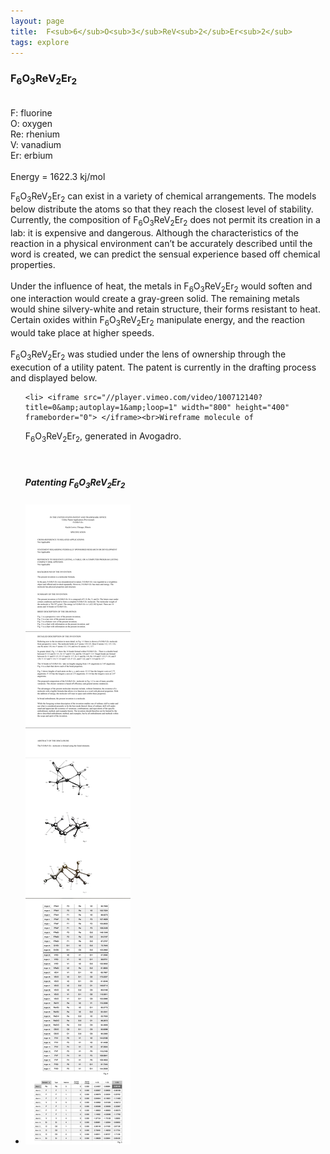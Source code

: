 ```yaml
---
layout: page
title:  F<sub>6</sub>O<sub>3</sub>ReV<sub>2</sub>Er<sub>2</sub>
tags: explore
---
```


<h3 class="pageheader">
F<sub>6</sub>O<sub>3</sub>Re<sub></sub>V<sub>2</sub>Er<sub>2</sub>
</h3>


<div class="row">
<div class="grid-third">

<p class="pagecontent"> 
<br>
F: fluorine
<br>
O: oxygen
<br>
Re: rhenium
<br>
V: vanadium
<br>
Er: erbium
<br>
<br>
Energy = 1622.3 kj/mol

</p>

</div>

<div class="grid-two-thirds">
<p class="pagecontent">
F<sub>6</sub>O<sub>3</sub>ReV<sub>2</sub>Er<sub>2</sub>
 can exist in a variety of chemical arrangements. The models below distribute the atoms so that they reach the closest level of stability. Currently, the composition of    
F<sub>6</sub>O<sub>3</sub>ReV<sub>2</sub>Er<sub>2</sub>
does not permit its creation in a lab: it is expensive and dangerous. Although the characteristics of the reaction in a physical environment can’t be accurately described until the word is created, we can predict the sensual experience based off chemical properties.
<br>
<br>
Under the influence of heat, the metals in  
F<sub>6</sub>O<sub>3</sub>ReV<sub>2</sub>Er<sub>2</sub>
would soften and one interaction would create a gray-green solid. The remaining metals would shine silvery-white and retain structure, their forms resistant to heat. Certain oxides within
F<sub>6</sub>O<sub>3</sub>ReV<sub>2</sub>Er<sub>2</sub>
manipulate energy, and the reaction would take place at higher speeds.  
<br>
<br>
F<sub>6</sub>O<sub>3</sub>ReV<sub>2</sub>Er<sub>2</sub>
was studied under the lens of ownership through the execution of a utility patent. The patent is currently in the drafting process and displayed below.   
</p>

</div>
</div>

<div class="row">
	<div class="grid-three-fourths float-center">
<ul class="list-unstyled">
	
	<li> <iframe src="//player.vimeo.com/video/100712140?title=0&amp;autoplay=1&amp;loop=1" width="800" height="400" frameborder="0"> </iframe><br>Wireframe molecule of
F<sub>6</sub>O<sub>3</sub>ReV<sub>2</sub>Er<sub>2</sub>, generated in Avogadro.<br></li>
<br>
<br>
<h5> Patenting 
F<sub>6</sub>O<sub>3</sub>ReV<sub>2</sub>Er<sub>2</sub>
</h5> 
<li><img src="/img/patent.png"></li>
	

</ul>
</div>
</div>



